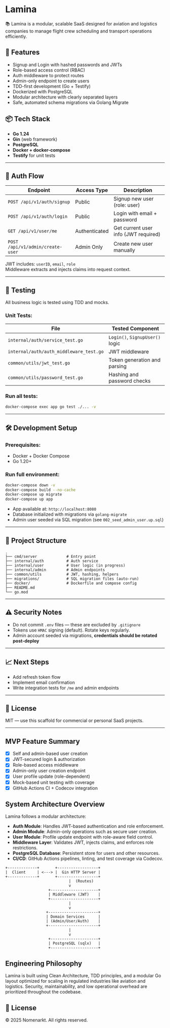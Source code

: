 # Lamina

📚 Lamina is a modular, scalable SaaS designed for aviation and logistics companies to manage flight crew scheduling and transport operations efficiently.

## 🚀 Features

- Signup and Login with hashed passwords and JWTs
- Role-based access control (RBAC)
- Auth middleware to protect routes
- Admin-only endpoint to create users
- TDD-first development (Go + Testify)
- Dockerized with PostgreSQL
- Modular architecture with clearly separated layers
- Safe, automated schema migrations via Golang Migrate

## 📦 Tech Stack

- **Go 1.24**
- **Gin** (web framework)
- **PostgreSQL**
- **Docker + docker-compose**
- **Testify** for unit tests

---

## 🔐 Auth Flow

| Endpoint                      | Access Type       | Description                           |
|-------------------------------|-------------------|---------------------------------------|
| `POST /api/v1/auth/signup`    | Public            | Signup new user (role: user)          |
| `POST /api/v1/auth/login`     | Public            | Login with email + password           |
| `GET /api/v1/user/me`         | Authenticated     | Get current user info (JWT required)  |
| `POST /api/v1/admin/create-user` | Admin Only     | Create new user manually              |

JWT includes: `userID`, `email`, `role`  
Middleware extracts and injects claims into request context.

---

## 🧪 Testing

All business logic is tested using TDD and mocks.

### Unit Tests:
| File                                         | Tested Component                |
|----------------------------------------------|----------------------------------|
| `internal/auth/service_test.go`              | `Login()`, `SignupUser()` logic |
| `internal/auth/auth_middleware_test.go`      | JWT middleware                   |
| `common/utils/jwt_test.go`                   | Token generation and parsing     |
| `common/utils/password_test.go`              | Hashing and password checks      |

### Run all tests:
```bash
docker-compose exec app go test ./... -v
```

---

## 🛠 Development Setup

### Prerequisites:
- Docker + Docker Compose
- Go 1.20+

### Run full environment:
```bash
docker-compose down -v
docker-compose build --no-cache
docker-compose up migrate
docker-compose up app
```

- App available at: `http://localhost:8080`
- Database initialized with migrations via `golang-migrate`
- Admin user seeded via SQL migration (see `002_seed_admin_user.up.sql`)

---

## 🧾 Project Structure

```
.
├── cmd/server             # Entry point
├── internal/auth          # Auth service
├── internal/user          # User logic (in progress)
├── internal/admin         # Admin endpoints
├── common/utils           # JWT, hashing, helpers
├── migrations/            # SQL migration files (auto-run)
├── docker/                # Dockerfile and compose config
├── README.md
└── go.mod
```

---

## ⚠️ Security Notes

- Do not commit `.env` files — these are excluded by `.gitignore`
- Tokens use `HMAC` signing (default). Rotate keys regularly.
- Admin account seeded via migrations, **credentials should be rotated post-deploy**

---

## 📈 Next Steps

- Add refresh token flow
- Implement email confirmation
- Write integration tests for `/me` and admin endpoints

---

## 📄 License

MIT — use this scaffold for commercial or personal SaaS projects.

---

## MVP Feature Summary

- [x] Self and admin-based user creation
- [x] JWT-secured login & authorization
- [x] Role-based access middleware
- [x] Admin-only user creation endpoint
- [x] User profile update (role-dependent)
- [x] Mock-based unit testing with coverage
- [x] GitHub Actions CI + Codecov integration

## System Architecture Overview

Lamina follows a modular architecture:
- **Auth Module**: Handles JWT-based authentication and role enforcement.
- **Admin Module**: Admin-only operations such as secure user creation.
- **User Module**: Profile update endpoint with role-aware field control.
- **Middleware Layer**: Validates JWT, injects claims, and enforces role restrictions.
- **PostgreSQL Database**: Persistent store for users and other resources.
- **CI/CD**: GitHub Actions pipelines, linting, and test coverage via Codecov.

```text
+-------------+       +------------------+
|  Client     | <---> |  Gin HTTP Server |
+-------------+       +------------------+
                            |  (Routes)
                            v
                   +---------------------+
                   | Middleware (JWT)    |
                   +---------------------+
                            |
                            v
                  +----------------------+
                  | Domain Services      |
                  | (Admin/User/Auth)    |
                  +----------------------+
                            |
                            v
                   +---------------------+
                   | PostgreSQL (sqlx)   |
                   +---------------------+
```

## Engineering Philosophy

Lamina is built using Clean Architecture, TDD principles, and a modular Go layout optimized for scaling in regulated industries like aviation and logistics. Security, maintainability, and low operational overhead are prioritized throughout the codebase.

## 📎 License

© 2025 Nomenarkt. All rights reserved.